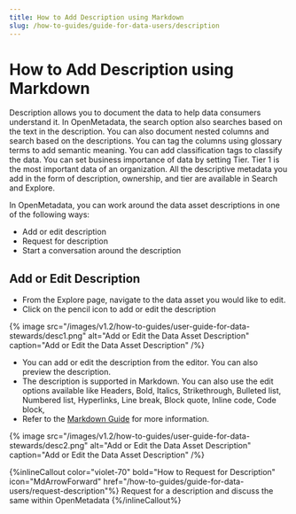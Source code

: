 ```yaml
---
title: How to Add Description using Markdown
slug: /how-to-guides/guide-for-data-users/description
---
```


# How to Add Description using Markdown

Description allows you to document the data to help data consumers understand it. In OpenMetadata, the search option also searches based on the text in the description. You can also document nested columns and search based on the descriptions. You can tag the columns using glossary terms to add semantic meaning. You can add classification tags to classify the data. You can set business importance of data by setting Tier. Tier 1 is the most important data of an organization. All the descriptive metadata you add in the form of description, ownership, and tier are available in Search and Explore.

In OpenMetadata, you can work around the data asset descriptions in one of the following ways:
- Add or edit description
- Request for description
- Start a conversation around the description

## Add or Edit Description
- From the Explore page, navigate to the data asset you would like to edit.
- Click on the pencil icon to add or edit the description

{% image
src="/images/v1.2/how-to-guides/user-guide-for-data-stewards/desc1.png"
alt="Add or Edit the Data Asset Description"
caption="Add or Edit the Data Asset Description"
/%}

- You can add or edit the description from the editor. You can also preview the description.
- The description is supported in Markdown. You can also use the edit options available like Headers, Bold, Italics, Strikethrough, Bulleted list, Numbered list, Hyperlinks, Line break, Block quote, Inline code, Code block,
- Refer to the [Markdown Guide](https://www.markdownguide.org/cheat-sheet/) for more information.

{% image
src="/images/v1.2/how-to-guides/user-guide-for-data-stewards/desc2.png"
alt="Add or Edit the Data Asset Description"
caption="Add or Edit the Data Asset Description"
/%}

{%inlineCallout
  color="violet-70"
  bold="How to Request for Description"
  icon="MdArrowForward"
  href="/how-to-guides/guide-for-data-users/request-description"%}
  Request for a description and discuss the same within OpenMetadata
{%/inlineCallout%}